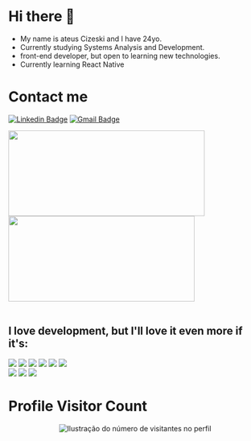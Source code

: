 <h1>Hi there 👋</h1>             
           
- My name is ateus Cizeski and I have 24yo.    
- Currently studying Systems Analysis and Development.
- front-end developer, but open to learning new technologies.
- Currently learning React Native
                                       
<h1>Contact me</h1>  
    
[![Linkedin Badge](https://img.shields.io/badge/-LinkedIn-6633cc?style=flat-square&logo=Linkedin&logoColor=white&link=www.linkedin.com/in/mateus-cizeski)](www.linkedin.com/in/mateus-cizeski)
[![Gmail Badge](https://img.shields.io/badge/-Gmail-6633cc?style=flat-square&logo=Gmail&logoColor=white&link=mailto:mateuscizeski@gmail.com)](mailto:mateuscizeski@gmail.com)
   
<a  href="https://github.com/anuraghazra/github-readme-stats">
  <img height=170 align="center" width=390 src="https://github-readme-streak-stats.herokuapp.com/?user=mateuscizeski&theme=gruvbox&hide_border=false" />
</a>
<a href="https://github.com/anuraghazra/convoychat">
  <img height=170 align="center" width=370 src="https://github-readme-stats.vercel.app/api?username=mateuscizeski&show_icons=true&hide_border=false&theme=gruvbox" />
</a>
 
</br>
</br>

<h2>I love development, but I'll love it even more if it's: </h2>

<div align="left">
<img src="https://img.shields.io/badge/.NET-5C2D91?style=for-the-badge&logo=.net&logoColor=white" />
<img src="https://img.shields.io/badge/C%23-239120?style=for-the-badge&logo=c-sharp&logoColor=white" />    
<img src="https://img.shields.io/badge/HTML-e06b12?style=for-the-badge&logo=html5&logoColor=white" />
<img src="https://img.shields.io/badge/CSS-1283e0?&style=for-the-badge&logo=css3&logoColor=white" />
<img src="https://img.shields.io/badge/JavaScript-F7DF1E?style=for-the-badge&logo=javascript&logoColor=414141" />
<img src="https://img.shields.io/badge/Node.js-43853D?style=for-the-badge&logo=node.js&logoColor=white"/> <br/>
<img src="https://img.shields.io/badge/TypeScript-007ACC?style=for-the-badge&logo=typescript&logoColor=white"/>
<img src="https://img.shields.io/badge/React-414141?style=for-the-badge&logo=react&logoColor=61DAFB" />
<img src="https://img.shields.io/badge/React_Native-414141?style=for-the-badge&logo=react&logoColor=61DAFB"/>
</div>

<h1>Profile Visitor Count</h1>
<p align="center">
  <img
    src="https://profile-counter.glitch.me/mateuscizeski/count.svg"
    alt="Ilustração do número de visitantes no perfil"
  />
</p>
 